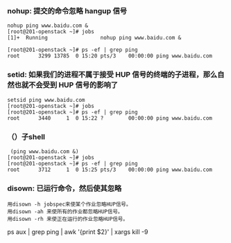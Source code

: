 ### nohup: 提交的命令忽略 hangup 信号
```
nohup ping www.baidu.com &
[root@201-openstack ~]# jobs
[1]+  Running                 nohup ping www.baidu.com &

[root@201-openstack ~]# ps -ef | grep ping
root      3299 13785  0 15:20 pts/3    00:00:00 ping www.baidu.com
```

### setid: 如果我们的进程不属于接受 HUP 信号的终端的子进程，那么自然也就不会受到 HUP 信号的影响了
```
setsid ping www.baidu.com
[root@201-openstack ~]# jobs
[root@201-openstack ~]# ps -ef | grep ping
root      3440     1  0 15:22 ?        00:00:00 ping www.baidu.com
```

### （）子shell
```
 (ping www.baidu.com &)
[root@201-openstack ~]# jobs
[root@201-openstack ~]# ps -ef | grep ping
root      3712     1  0 15:25 pts/3    00:00:00 ping www.baidu.com
```

### disown: 已运行命令，然后使其忽略
```
用disown -h jobspec来使某个作业忽略HUP信号。
用disown -ah 来使所有的作业都忽略HUP信号。
用disown -rh 来使正在运行的作业忽略HUP信号。
```

ps aux | grep ping | awk '{print $2}' | xargs kill -9
